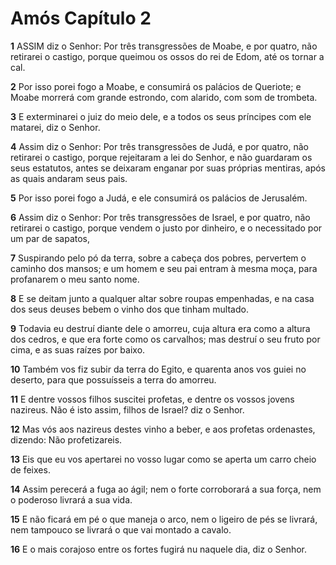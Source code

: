 # Amós Capítulo 2

**1** 	ASSIM diz o Senhor: Por três transgressões de Moabe, e por quatro, não retirarei o castigo, porque queimou os ossos do rei de Edom, até os tornar a cal.

**2** 	Por isso porei fogo a Moabe, e consumirá os palácios de Queriote; e Moabe morrerá com grande estrondo, com alarido, com som de trombeta.

**3** 	E exterminarei o juiz do meio dele, e a todos os seus príncipes com ele matarei, diz o Senhor.

**4** 	Assim diz o Senhor: Por três transgressões de Judá, e por quatro, não retirarei o castigo, porque rejeitaram a lei do Senhor, e não guardaram os seus estatutos, antes se deixaram enganar por suas próprias mentiras, após as quais andaram seus pais.

**5** 	Por isso porei fogo a Judá, e ele consumirá os palácios de Jerusalém.

**6** 	Assim diz o Senhor: Por três transgressões de Israel, e por quatro, não retirarei o castigo, porque vendem o justo por dinheiro, e o necessitado por um par de sapatos,

**7** 	Suspirando pelo pó da terra, sobre a cabeça dos pobres, pervertem o caminho dos mansos; e um homem e seu pai entram à mesma moça, para profanarem o meu santo nome.

**8** 	E se deitam junto a qualquer altar sobre roupas empenhadas, e na casa dos seus deuses bebem o vinho dos que tinham multado.

**9** 	Todavia eu destruí diante dele o amorreu, cuja altura era como a altura dos cedros, e que era forte como os carvalhos; mas destruí o seu fruto por cima, e as suas raízes por baixo.

**10** 	Também vos fiz subir da terra do Egito, e quarenta anos vos guiei no deserto, para que possuísseis a terra do amorreu.

**11** 	E dentre vossos filhos suscitei profetas, e dentre os vossos jovens nazireus. Não é isto assim, filhos de Israel? diz o Senhor.

**12** 	Mas vós aos nazireus destes vinho a beber, e aos profetas ordenastes, dizendo: Não profetizareis.

**13** 	Eis que eu vos apertarei no vosso lugar como se aperta um carro cheio de feixes.

**14** 	Assim perecerá a fuga ao ágil; nem o forte corroborará a sua força, nem o poderoso livrará a sua vida.

**15** 	E não ficará em pé o que maneja o arco, nem o ligeiro de pés se livrará, nem tampouco se livrará o que vai montado a cavalo.

**16** 	E o mais corajoso entre os fortes fugirá nu naquele dia, diz o Senhor.

